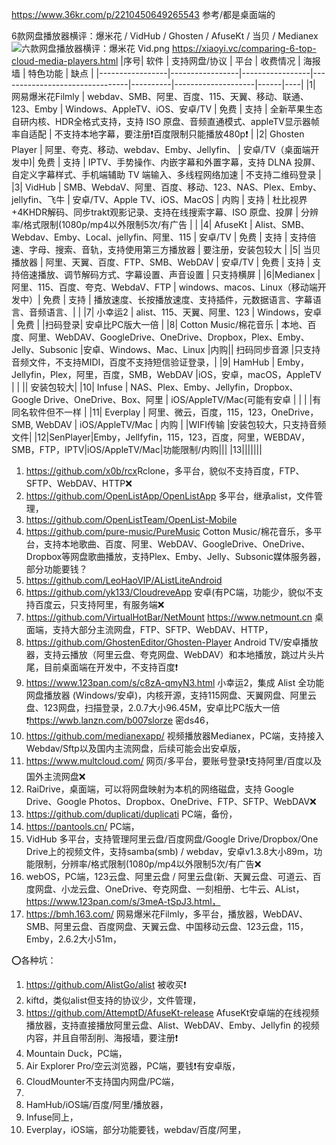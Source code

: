 https://www.36kr.com/p/2210450649265543 参考/都是桌面端的

6款网盘播放器横评：爆米花 / VidHub / Ghosten / AfuseKt / 当贝 / Medianex 
![六款网盘播放器横评：爆米花  Vid.png](https://lain.bgm.tv/pic/photo/l/94/1e/512889_3czX3.jpg)
https://xiaoyi.vc/comparing-6-top-cloud-media-players.html
|序号| 软件 | 支持网盘/协议                                                                 | 平台  | 收费情况 | 海报墙 | 特色功能                                                                                     | 缺点 |
|-----------------|-----------------|-----------------|--------------------------------|----------|--------------------|------|----|
|1| 网易爆米花Filmly      | webdav、SMB、阿里、百度、115、天翼、移动、联通、123、Emby                                | Windows、AppleTV、iOS、安卓/TV | 免费  | 支持  | 全新苹果生态自研内核、HDR全格式支持，支持 ISO 原盘、音频直通模式、appleTV显示器帧率自适配     | 不支持本地字幕，要注册❗百度限制只能播放480p❗ |
|2| Ghosten Player  | 阿里、夸克、移动、webdav、Emby、Jellyfin、                                               | 安卓/TV（桌面端开发中)| 免费   | 支持  | IPTV、手势操作、内嵌字幕和外置字幕，支持 DLNA 投屏、自定义字幕样式、手机端辅助 TV 端输入、多线程网络加速                         | 不支持二维码登录 |
|3| VidHub | SMB、WebdaV、阿里、百度、移动、123、NAS、Plex、Emby、jellyfin、飞牛                                               | 安卓/TV、Apple TV、iOS、MacOS         | 内购      | 支持 | 杜比视界+4KHDR解码、同步trakt观影记录、支持在线搜索字幕、ISO 原盘、投屏                                                           | 分辨率/格式限制(1080p/mp4以外限制5次/有广告                                                            |  |
|4| AfuseKt      | Alist、SMB、Webdav、Emby、Local、jellyfin、阿里、115                                                  | 安卓/TV                 | 免费 | 支持    | 支持倍速、字母、搜索、音轨，支持使用第三方播放器                                                                       |  要注册，安装包较大 |
|5| 当贝播放器      | 阿里、天翼、百度、FTP、SMB、WebDAV                                                           | 安卓/TV                 | 免费  | 支持  | 支持倍速播放、调节解码方式、字幕设置、声音设置                                           | 只支持横屏 | 
|6|Medianex | 阿里、115、百度、夸克、WebdaV、FTP | windows、macos、Linux（移动端开发中）| 免费 | 支持 | 播放速度、长按播放速度、支持插件，元数据语言、字幕语言、音频语言、|  |
|7| 小幸运2 | alist、115、天翼、阿里、123 | Windows，安卓 | 免费 |  |扫码登录| 安卓比PC版大一倍 |
|8| Cotton Music/棉花音乐 | 本地、百度、阿里、WebDAV、GoogleDrive、OneDrive、Dropbox，Plex、Emby、Jelly、Subsonic |安卓、Windows、Mac、Linux |内购|| 扫码同步音源 |只支持音频文件，不支持MIDI，百度不支持短信验证登录，|
|9| HamHub | Emby，Jellyfin，Plex，阿里，百度，SMB，WebDAV |iOS，安卓，macOS，AppleTV | | || 安装包较大|
|10| Infuse | NAS、Plex、Emby、Jellyfin，Dropbox、Google Drive、OneDrive、Box、阿里 | iOS/AppleTV/Mac(可能有安卓 | | | |有同名软件但不一样 |
|11| Everplay | 阿里、微云，百度，115，123，OneDrive，SMB, WebDAV | iOS/AppleTV/Mac | 内购 | |WIFI传输 |安装包较大，只支持音频文件|
|12|SenPlayer|Emby，Jellfyfin，115，123，百度，阿里，WEBDAV，SMB，FTP，IPTV|iOS/AppleTV/Mac|功能限制/内购|||
|13|||||||
1. https://github.com/x0b/rcx​ Rclone，多平台，貌似不支持百度，FTP、SFTP、WebDAV、HTTP❌
2. https://github.com/OpenListApp/OpenListApp 多平台，继承alist，文件管理，
3. https://github.com/OpenListTeam/OpenList-Mobile 
4. https://github.com/pure-music/PureMusic Cotton Music/棉花音乐，多平台，支持本地歌曲、百度、阿里、WebDAV、GoogleDrive、OneDrive、Dropbox等网盘歌曲播放，支持Plex、Emby、Jelly、Subsonic媒体服务器，部分功能要钱？
5. https://github.com/LeoHaoVIP/AListLiteAndroid 
6. https://github.com/yk133/CloudreveApp 安卓(有PC端，功能少，貌似不支持百度云，只支持阿里，有服务端❌
7. https://github.com/VirtualHotBar/NetMount https://www.netmount.cn 桌面端，支持大部分主流网盘，FTP、SFTP、WebDAV、HTTP，
8. https://github.com/GhostenEditor/Ghosten-Player Android TV/安卓播放器，支持云播放（阿里云盘、夸克网盘、WebDAV）和本地播放，跳过片头片尾，目前桌面端在开发中，不支持百度❗
9. https://www.123pan.com/s/c8zA-qmyN3.html 小幸运2，集成 Alist 全功能网盘播放器 (Windows/安卓)，内核开源，支持115网盘、天翼网盘、阿里云盘、123网盘，扫描登录，2.0.7大小96.45M，安卓比PC版大一倍❗https://wwb.lanzn.com/b007slorze 密ds46，
10. https://github.com/medianexapp/ 视频播放器Medianex，PC端，支持接入Webdav/Sftp以及国内主流网盘，后续可能会出安卓版，
11. https://www.multcloud.com/ 网页/多平台，要账号登录❗️支持阿里/百度以及国外主流网盘❌
12. RaiDrive，桌面端，可以将网盘映射为本机的网络磁盘，支持 Google Drive、Google Photos、Dropbox、OneDrive、FTP、SFTP、WebDAV❌
13. https://github.com/duplicati/duplicati PC端，备份，
14. https://pantools.cn/ PC端，
15. VidHub 多平台，支持管理阿里云盘/百度网盘/Google Drive/Dropbox/One Drive上的视频文件，支持samba(smb) / webdav，安卓v1.3.8大小89m，功能限制，分辨率/格式限制(1080p/mp4以外限制5次/有广告❌
16. webOS，PC端，123云盘、阿里云盘 / 阿里云盘(新、天翼云盘、可道云、百度网盘、小龙云盘、OneDrive、夸克网盘、一刻相册、七牛云、AList，https://www.123pan.com/s/3meA-tSpJ3.html，
17. https://bmh.163.com/ 网易爆米花Filmly，多平台，播放器，WebDAV、SMB、阿里云盘、百度网盘、天翼云盘、中国移动云盘、123云盘，115，Emby，2.6.2大小51m，

⭕️各种坑：
1. https://github.com/AlistGo/alist 被收买❗️
2. kiftd，类似alist但支持的协议少，文件管理，
3. https://github.com/AttemptD/AfuseKt-release AfuseKt安卓端的在线视频播放器，支持直接播放阿里云盘、Alist、WebDAV、Emby、Jellyfin 的视频内容，并且自带刮削、海报墙，要注册❗
4. Mountain Duck，PC端，
5. Air Explorer Pro/空云浏览器，PC端，要钱❗有安卓版，
6. CloudMounter不支持国内网盘/PC端，
7. 
8. HamHub/iOS端/百度/阿里/播放器，
9. Infuse同上，
10. Everplay，iOS端，部分功能要钱，webdav/百度/阿里，

